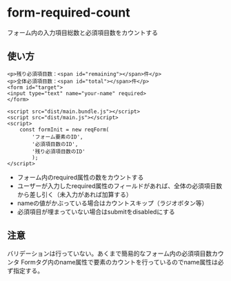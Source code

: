 # form-required-count
フォーム内の入力項目総数と必須項目数をカウントする


## 使い方
```
<p>残り必須項目数：<span id="remaining"></span>件</p>
<p>全体必須項目数：<span id="total"></span>件</p>
<form id="target">
<input type="text" name="your-name" required>
</form>
```

```
<script src="dist/main.bundle.js"></script>
<script src="dist/main.js"></script>
<script>
    const formInit = new reqForm(
        'フォーム要素のID',
        '必須項目数のID',
        '残り必須項目数のID'
        );
</script>
```

* フォーム内のrequired属性の数をカウントする
* ユーザーが入力したrequired属性のフィールドがあれば、全体の必須項目数から差し引く（未入力があれば加算する）
* nameの値がかぶっている場合はカウントスキップ（ラジオボタン等）
* 必須項目が埋まっていない場合はsubmitをdisabledにする


## 注意
バリデーションは行っていない。あくまで簡易的なフォーム内の必須項目数カウンタ
Formタグ内のname属性で要素のカウントを行っているのでname属性は必ず指定する。